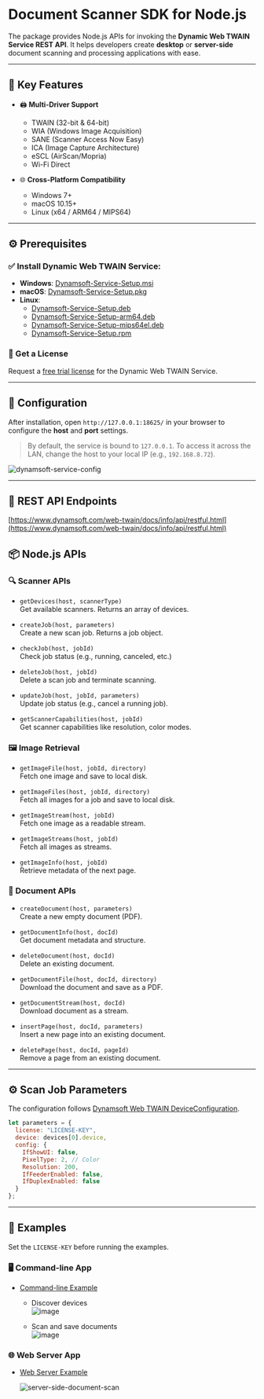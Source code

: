 # Document Scanner SDK for Node.js

The package provides Node.js APIs for invoking the **Dynamic Web TWAIN Service REST API**. It helps developers create **desktop** or **server-side** document scanning and processing applications with ease.

---

## 🚀 Key Features

- 🖨️ **Multi-Driver Support**
  - TWAIN (32-bit & 64-bit)
  - WIA (Windows Image Acquisition)
  - SANE (Scanner Access Now Easy)
  - ICA (Image Capture Architecture)
  - eSCL (AirScan/Mopria)
  - Wi-Fi Direct

- 🌐 **Cross-Platform Compatibility**
  - Windows 7+
  - macOS 10.15+
  - Linux (x64 / ARM64 / MIPS64)

---

## ⚙️ Prerequisites

### ✅ Install Dynamic Web TWAIN Service:

- **Windows**: [Dynamsoft-Service-Setup.msi](https://demo.dynamsoft.com/DWT/DWTResources/dist/DynamsoftServiceSetup.msi)
- **macOS**: [Dynamsoft-Service-Setup.pkg](https://demo.dynamsoft.com/DWT/DWTResources/dist/DynamsoftServiceSetup.pkg)
- **Linux**:
  - [Dynamsoft-Service-Setup.deb](https://demo.dynamsoft.com/DWT/DWTResources/dist/DynamsoftServiceSetup.deb)
  - [Dynamsoft-Service-Setup-arm64.deb](https://demo.dynamsoft.com/DWT/DWTResources/dist/DynamsoftServiceSetup-arm64.deb)
  - [Dynamsoft-Service-Setup-mips64el.deb](https://demo.dynamsoft.com/DWT/DWTResources/dist/DynamsoftServiceSetup-mips64el.deb)
  - [Dynamsoft-Service-Setup.rpm](https://demo.dynamsoft.com/DWT/DWTResources/dist/DynamsoftServiceSetup.rpm)

### 🔑 Get a License

Request a [free trial license](https://www.dynamsoft.com/customer/license/trialLicense/?product=dcv&package=cross-platform) for the Dynamic Web TWAIN Service.

---

## 🧩 Configuration

After installation, open `http://127.0.0.1:18625/` in your browser to configure the **host** and **port** settings.

> By default, the service is bound to `127.0.0.1`. To access it across the LAN, change the host to your local IP (e.g., `192.168.8.72`).

![dynamsoft-service-config](https://github.com/yushulx/dynamsoft-service-REST-API/assets/2202306/e2b1292e-dfbd-4821-bf41-70e2847dd51e)

---

## 📡 REST API Endpoints

[https://www.dynamsoft.com/web-twain/docs/info/api/restful.html](https://www.dynamsoft.com/web-twain/docs/info/api/restful.html)

## 📦 Node.js APIs

### 🔍 Scanner APIs

- `getDevices(host, scannerType)`  
  Get available scanners. Returns an array of devices.

- `createJob(host, parameters)`  
  Create a new scan job. Returns a job object.

- `checkJob(host, jobId)`  
  Check job status (e.g., running, canceled, etc.)

- `deleteJob(host, jobId)`  
  Delete a scan job and terminate scanning.

- `updateJob(host, jobId, parameters)`  
  Update job status (e.g., cancel a running job).

- `getScannerCapabilities(host, jobId)`  
  Get scanner capabilities like resolution, color modes.

### 🖼️ Image Retrieval

- `getImageFile(host, jobId, directory)`  
  Fetch one image and save to local disk.

- `getImageFiles(host, jobId, directory)`  
  Fetch all images for a job and save to local disk.

- `getImageStream(host, jobId)`  
  Fetch one image as a readable stream.

- `getImageStreams(host, jobId)`  
  Fetch all images as streams.

- `getImageInfo(host, jobId)`  
  Retrieve metadata of the next page.

### 📄 Document APIs

- `createDocument(host, parameters)`  
  Create a new empty document (PDF).

- `getDocumentInfo(host, docId)`  
  Get document metadata and structure.

- `deleteDocument(host, docId)`  
  Delete an existing document.

- `getDocumentFile(host, docId, directory)`  
  Download the document and save as a PDF.

- `getDocumentStream(host, docId)`  
  Download document as a stream.

- `insertPage(host, docId, parameters)`  
  Insert a new page into an existing document.

- `deletePage(host, docId, pageId)`  
  Remove a page from an existing document.

---

## ⚙️ Scan Job Parameters

The configuration follows [Dynamsoft Web TWAIN DeviceConfiguration](https://www.dynamsoft.com/web-twain/docs/info/api/Interfaces.html#DeviceConfiguration).

```js
let parameters = {
  license: "LICENSE-KEY",
  device: devices[0].device,
  config: {
    IfShowUI: false,
    PixelType: 2, // Color
    Resolution: 200,
    IfFeederEnabled: false,
    IfDuplexEnabled: false
  }
};
```

---

## 🧪 Examples

Set the `LICENSE-KEY` before running the examples.

### 🖥️ Command-line App

- [Command-line Example](https://github.com/yushulx/dynamsoft-service-REST-API/tree/main/examples/command-line)

  - Discover devices  
    ![image](https://github.com/yushulx/dynamsoft-service-REST-API/assets/2202306/24fcb45d-1bea-45ba-9569-b9a2ef377b63)

  - Scan and save documents  
    ![image](https://github.com/yushulx/dynamsoft-service-REST-API/assets/2202306/2688269d-4f05-4734-bf1c-7ba4e2638d66)

### 🌐 Web Server App

- [Web Server Example](https://github.com/yushulx/dynamsoft-service-REST-API/tree/main/examples/web)

  ![server-side-document-scan](https://github.com/yushulx/dynamsoft-service-REST-API/assets/2202306/9a161dda-6f9d-473b-a2d4-168ebd5f6b0b)
